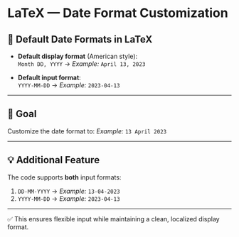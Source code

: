 # LaTeX — Date Format Customization

## 📅 Default Date Formats in LaTeX

- **Default display format** (American style):  
  `Month DD, YYYY` → *Example:* `April 13, 2023`
  
- **Default input format**:  
  `YYYY-MM-DD` → *Example:* `2023-04-13`

---

## 🎯 Goal
Customize the date format to:
*Example:* `13 April 2023`

---

## 💡 Additional Feature
The code supports **both** input formats:

1. `DD-MM-YYYY` → *Example:* `13-04-2023`
2. `YYYY-MM-DD` → *Example:* `2023-04-13`

---

✅ This ensures flexible input while maintaining a clean, localized display format.

